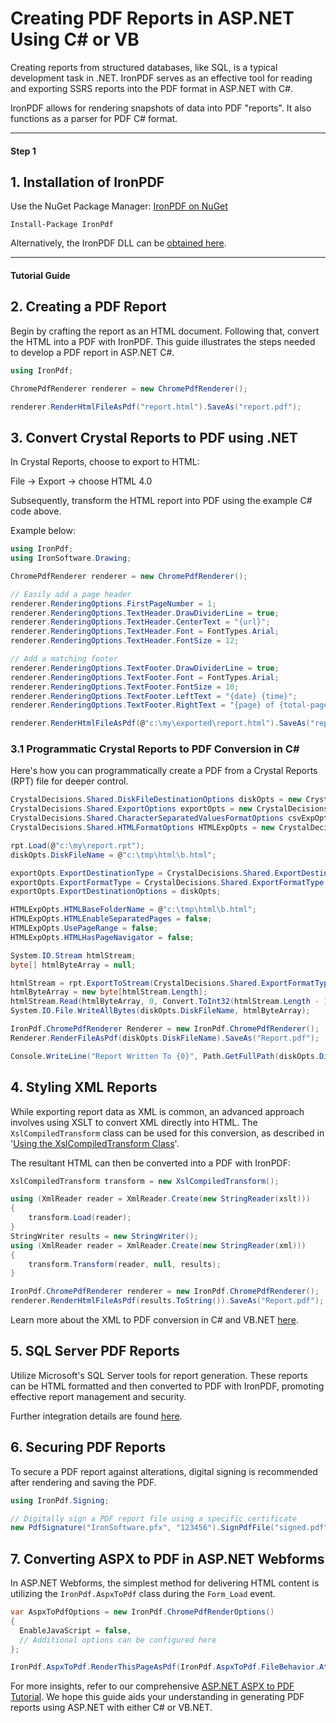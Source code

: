 # Creating PDF Reports in ASP.NET Using C# or VB

Creating reports from structured databases, like SQL, is a typical development task in .NET. IronPDF serves as an effective tool for reading and exporting SSRS reports into the PDF format in ASP.NET with C#.

IronPDF allows for rendering snapshots of data into PDF "reports". It also functions as a parser for PDF C# format.


<hr class="separator">

<h4 class="tutorial-segment-title">Step 1</h4>

## 1. Installation of IronPDF
Use the NuGet Package Manager: [IronPDF on NuGet](https://www.nuget.org/packages/IronPdf)
```shell
Install-Package IronPdf
```
Alternatively, the IronPDF DLL can be [obtained here](https://ironsoftware.com/packages/IronPdf.zip).

<hr class="separator">

<h4 class="tutorial-segment-title">Tutorial Guide</h4>

## 2. Creating a PDF Report

Begin by crafting the report as an HTML document. Following that, convert the HTML into a PDF with IronPDF. This guide illustrates the steps needed to develop a PDF report in ASP.NET C#.

```cs
using IronPdf;

ChromePdfRenderer renderer = new ChromePdfRenderer();

renderer.RenderHtmlFileAsPdf("report.html").SaveAs("report.pdf");
```

## 3. Convert Crystal Reports to PDF using .NET

In Crystal Reports, choose to export to HTML:

File -> Export -> choose HTML 4.0

Subsequently, transform the HTML report into PDF using the example C# code above.

Example below:

```cs
using IronPdf;
using IronSoftware.Drawing;

ChromePdfRenderer renderer = new ChromePdfRenderer();

// Easily add a page header
renderer.RenderingOptions.FirstPageNumber = 1;
renderer.RenderingOptions.TextHeader.DrawDividerLine = true;
renderer.RenderingOptions.TextHeader.CenterText = "{url}";
renderer.RenderingOptions.TextHeader.Font = FontTypes.Arial;
renderer.RenderingOptions.TextHeader.FontSize = 12;

// Add a matching footer
renderer.RenderingOptions.TextFooter.DrawDividerLine = true;
renderer.RenderingOptions.TextFooter.Font = FontTypes.Arial;
renderer.RenderingOptions.TextFooter.FontSize = 10;
renderer.RenderingOptions.TextFooter.LeftText = "{date} {time}";
renderer.RenderingOptions.TextFooter.RightText = "{page} of {total-pages}";

renderer.RenderHtmlFileAsPdf(@"c:\my\exported\report.html").SaveAs("report.pdf");
```

### 3.1 Programmatic Crystal Reports to PDF Conversion in C#

Here's how you can programmatically create a PDF from a Crystal Reports (RPT) file for deeper control.

```cs
CrystalDecisions.Shared.DiskFileDestinationOptions diskOpts = new CrystalDecisions.Shared.ExportOptions.CreateDiskFileDestinationOptions();
CrystalDecisions.Shared.ExportOptions exportOpts = new CrystalDecisions.Shared.ExportOptions();
CrystalDecisions.Shared.CharacterSeparatedValuesFormatOptions csvExpOpts = new CrystalDecisions.Shared.CharacterSeparatedValuesFormatOptions();
CrystalDecisions.Shared.HTMLFormatOptions HTMLExpOpts = new CrystalDecisions.Shared.HTMLFormatOptions();

rpt.Load(@"c:\my\report.rpt");
diskOpts.DiskFileName = @"c:\tmp\html\b.html";

exportOpts.ExportDestinationType = CrystalDecisions.Shared.ExportDestinationType.DiskFile;
exportOpts.ExportFormatType = CrystalDecisions.Shared.ExportFormatType.HTML40;
exportOpts.ExportDestinationOptions = diskOpts;

HTMLExpOpts.HTMLBaseFolderName = @"c:\tmp\html\b.html";
HTMLExpOpts.HTMLEnableSeparatedPages = false;
HTMLExpOpts.UsePageRange = false;
HTMLExpOpts.HTMLHasPageNavigator = false;

System.IO.Stream htmlStream;
byte[] htmlByteArray = null;

htmlStream = rpt.ExportToStream(CrystalDecisions.Shared.ExportFormatType.HTML40);
htmlByteArray = new byte[htmlStream.Length];
htmlStream.Read(htmlByteArray, 0, Convert.ToInt32(htmlStream.Length - 1));
System.IO.File.WriteAllBytes(diskOpts.DiskFileName, htmlByteArray);

IronPdf.ChromePdfRenderer Renderer = new IronPdf.ChromePdfRenderer();
Renderer.RenderFileAsPdf(diskOpts.DiskFileName).SaveAs("Report.pdf");

Console.WriteLine("Report Written To {0}", Path.GetFullPath(diskOpts.DiskFileName));
```

## 4. Styling XML Reports

While exporting report data as XML is common, an advanced approach involves using XSLT to convert XML directly into HTML. The `XslCompiledTransform` class can be used for this conversion, as described in '[Using the XslCompiledTransform Class](https://docs.microsoft.com/en-us/dotnet/standard/data/xml/using-the-xslcompiledtransform-class)'.

The resultant HTML can then be converted into a PDF with IronPDF:

```cs
XslCompiledTransform transform = new XslCompiledTransform();

using (XmlReader reader = XmlReader.Create(new StringReader(xslt)))
{
    transform.Load(reader);
}
StringWriter results = new StringWriter();
using (XmlReader reader = XmlReader.Create(new StringReader(xml)))
{
    transform.Transform(reader, null, results);
}

IronPdf.ChromePdfRenderer renderer = new IronPdf.ChromePdfRenderer();
renderer.RenderHtmlFileAsPdf(results.ToString()).SaveAs("Report.pdf");
```

Learn more about the XML to PDF conversion in C# and VB.NET [here](https://ironsoftware.com/how-to/xml-to-pdf/).

## 5. SQL Server PDF Reports

Utilize Microsoft's SQL Server tools for report generation. These reports can be HTML formatted and then converted to PDF with IronPDF, promoting effective report management and security.

Further integration details are found [here](https://docs.microsoft.com/en-us/sql/reporting-services/report-builder/rendering-to-html-report-builder-and-ssrs?view=sql-server-2017).

## 6. Securing PDF Reports

To secure a PDF report against alterations, digital signing is recommended after rendering and saving the PDF.

```cs
using IronPdf.Signing;

// Digitally sign a PDF report file using a specific certificate
new PdfSignature("IronSoftware.pfx", "123456").SignPdfFile("signed.pdf");
```

## 7. Converting ASPX to PDF in ASP.NET Webforms

In ASP.NET Webforms, the simplest method for delivering HTML content is utilizing the `IronPdf.AspxToPdf` class during the `Form_Load` event.

```cs
var AspxToPdfOptions = new IronPdf.ChromePdfRenderOptions()
{
  EnableJavaScript = false,
  // Additional options can be configured here
};

IronPdf.AspxToPdf.RenderThisPageAsPdf(IronPdf.AspxToPdf.FileBehavior.Attachment, "Report.pdf", AspxToPdfOptions);
```

For more insights, refer to our comprehensive [ASP.NET ASPX to PDF Tutorial](https://ironsoftware.com/how-to/aspx-to-pdf/). We hope this guide aids your understanding in generating PDF reports using ASP.NET with either C# or VB.NET.